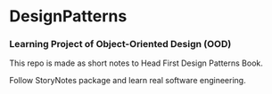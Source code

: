 # DesignPatterns

### Learning Project of Object-Oriented Design (OOD)

This repo is made as short notes to Head First Design Patterns Book.

Follow StoryNotes package and learn real software engineering.
